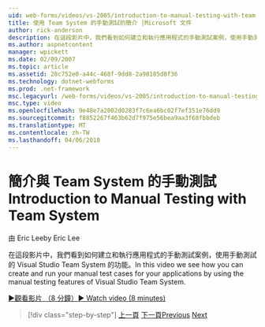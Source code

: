 ```yaml
---
uid: web-forms/videos/vs-2005/introduction-to-manual-testing-with-team-system
title: 使用 Team System 的手動測試的簡介 |Microsoft 文件
author: rick-anderson
description: 在這段影片中，我們看到如何建立和執行應用程式的手動測試案例，使用手動測試的 Visual Studio Team 系統功能...
ms.author: aspnetcontent
manager: wpickett
ms.date: 02/09/2007
ms.topic: article
ms.assetid: 28c752e0-a44c-468f-9dd8-2a98185d8f36
ms.technology: dotnet-webforms
ms.prod: .net-framework
msc.legacyurl: /web-forms/videos/vs-2005/introduction-to-manual-testing-with-team-system
msc.type: video
ms.openlocfilehash: 9e48e7a2002d0283f7c6ea6bc02f7ef351e76dd9
ms.sourcegitcommit: f8852267f463b62d7f975e56bea9aa3f68fbbdeb
ms.translationtype: MT
ms.contentlocale: zh-TW
ms.lasthandoff: 04/06/2018
---
```

<a name="introduction-to-manual-testing-with-team-system"></a><span data-ttu-id="d86e3-103">簡介與 Team System 的手動測試</span><span class="sxs-lookup"><span data-stu-id="d86e3-103">Introduction to Manual Testing with Team System</span></span>
====================
<span data-ttu-id="d86e3-104">由 Eric Lee</span><span class="sxs-lookup"><span data-stu-id="d86e3-104">by Eric Lee</span></span>

<span data-ttu-id="d86e3-105">在這段影片中，我們看到如何建立和執行應用程式的手動測試案例，使用手動測試的 Visual Studio Team System 的功能。</span><span class="sxs-lookup"><span data-stu-id="d86e3-105">In this video we see how you can create and run your manual test cases for your applications by using the manual testing features of Visual Studio Team System.</span></span>

[<span data-ttu-id="d86e3-106">&#9654;觀看影片 （8 分鐘）</span><span class="sxs-lookup"><span data-stu-id="d86e3-106">&#9654; Watch video (8 minutes)</span></span>](https://channel9.msdn.com/Blogs/ASP-NET-Site-Videos/introduction-to-manual-testing-with-team-system)

> [!div class="step-by-step"]
> <span data-ttu-id="d86e3-107">[上一頁](introduction-to-load-testing-web-applications-with-team-system.md)
> [下一頁](introduction-to-managing-and-running-tests-with-team-system.md)</span><span class="sxs-lookup"><span data-stu-id="d86e3-107">[Previous](introduction-to-load-testing-web-applications-with-team-system.md)
[Next](introduction-to-managing-and-running-tests-with-team-system.md)</span></span>
